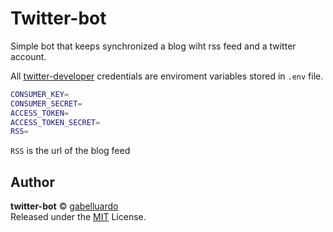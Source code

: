 # Twitter-bot

Simple bot that keeps synchronized a blog wiht rss feed and a twitter account.

All [twitter-developer](https://developer.twitter.com) credentials are enviroment variables stored in `.env` file.  

```sh
CONSUMER_KEY=
CONSUMER_SECRET=
ACCESS_TOKEN=
ACCESS_TOKEN_SECRET=
RSS=
```

`RSS` is the url of the blog feed

## Author
**twitter-bot** © [gabelluardo](https://github.com/gabelluardo)  
Released under the [MIT](https://github.com/gabelluardo/twitter-bot/blob/master/LICENSE) License.





